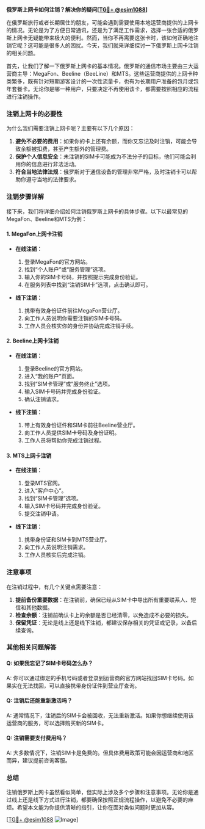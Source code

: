 **俄罗斯上网卡如何注销？解决你的疑问[[TG💪+ @esim1088](https://t.me/s/esim1088)]**

在俄罗斯旅行或者长期居住的朋友，可能会遇到需要使用本地运营商提供的上网卡的情况。无论是为了方便日常通讯，还是为了满足工作需求，选择一张合适的俄罗斯上网卡无疑能带来极大的便利。然而，当你不再需要这张卡时，该如何正确地注销它呢？这可能是很多人的困扰。今天，我们就来详细探讨一下俄罗斯上网卡注销的相关问题。

首先，让我们了解一下俄罗斯上网卡的基本情况。俄罗斯的通信市场主要由三大运营商主导：MegaFon、Beeline（BeeLine）和MTS。这些运营商提供的上网卡种类繁多，既有针对短期游客设计的一次性流量卡，也有为长期用户准备的包月或包年套餐卡。无论你是哪一种用户，只要决定不再使用该卡，都需要按照相应的流程进行注销操作。

### 注销上网卡的必要性

为什么我们需要注销上网卡呢？主要有以下几个原因：

1. **避免不必要的费用**：如果你的卡上还有余额，而你又忘记及时注销，可能会导致余额被扣费，甚至产生额外的管理费。
2. **保护个人信息安全**：未注销的SIM卡可能成为不法分子的目标，他们可能会利用你的信息进行非法活动。
3. **符合当地法律法规**：俄罗斯对于通信设备的管理非常严格，及时注销卡可以帮助你遵守当地的法律要求。

### 注销步骤详解

接下来，我们将详细介绍如何注销俄罗斯上网卡的具体步骤。以下以最常见的MegaFon、Beeline和MTS为例：

#### 1. MegaFon上网卡注销

- **在线注销**：
  1. 登录MegaFon的官方网站。
  2. 找到“个人账户”或“服务管理”选项。
  3. 输入你的SIM卡号码，并按照提示完成身份验证。
  4. 在服务列表中找到“注销SIM卡”选项，点击确认即可。

- **线下注销**：
  1. 携带有效身份证件前往MegaFon营业厅。
  2. 向工作人员说明你需要注销的SIM卡号码。
  3. 工作人员会核实你的身份并协助完成注销手续。

#### 2. Beeline上网卡注销

- **在线注销**：
  1. 登录Beeline的官方网站。
  2. 进入“我的账户”页面。
  3. 找到“SIM卡管理”或“服务终止”选项。
  4. 输入SIM卡号码并完成身份验证。
  5. 确认注销请求。

- **线下注销**：
  1. 带上有效身份证件和SIM卡前往Beeline营业厅。
  2. 向工作人员提供SIM卡号码及身份证明。
  3. 工作人员将帮助你完成注销过程。

#### 3. MTS上网卡注销

- **在线注销**：
  1. 登录MTS官网。
  2. 进入“客户中心”。
  3. 找到“SIM卡管理”选项。
  4. 输入SIM卡号码并完成身份验证。
  5. 提交注销申请。

- **线下注销**：
  1. 携带身份证和SIM卡到MTS营业厅。
  2. 向工作人员说明注销需求。
  3. 工作人员核实后完成注销。

### 注意事项

在注销过程中，有几个关键点需要注意：

1. **提前备份重要数据**：在注销前，确保已经从SIM卡中导出所有重要联系人、短信和其他数据。
2. **检查余额**：注销前确认卡上的余额是否已经清零，以免造成不必要的损失。
3. **保留凭证**：无论是线上还是线下注销，都建议保存相关的凭证或记录，以备后续查询。

### 其他相关问题解答

#### Q: 如果我忘记了SIM卡号码怎么办？

A: 你可以通过绑定的手机号码或者登录到运营商的官方网站找回SIM卡号码。如果实在无法找回，可以直接携带身份证件到营业厅查询。

#### Q: 注销后还能重新激活吗？

A: 通常情况下，注销后的SIM卡会被回收，无法重新激活。如果你想继续使用该运营商的服务，可以选择购买新的SIM卡。

#### Q: 注销需要支付费用吗？

A: 大多数情况下，注销SIM卡是免费的。但具体费用政策可能会因运营商和地区而异，建议提前咨询客服。

### 总结

注销俄罗斯上网卡虽然看似简单，但实际上涉及多个步骤和注意事项。无论你是通过线上还是线下方式进行注销，都要确保按照正规流程操作，以避免不必要的麻烦。希望本文能为你提供清晰的指引，让你在面对类似问题时更加从容。

[[TG💪+ @esim1088](https://t.me/s/esim1088) ![Image](https://i.postimg.cc/4NQfJmqS/Snipaste-2025-05-13-00-14-12.png)]
